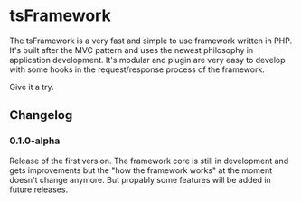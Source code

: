 tsFramework
===========

The tsFramework is a very fast and simple to use framework written in PHP. It's built after the MVC pattern and uses the newest philosophy in application development. It's modular and plugin are very easy to develop with some hooks in the request/response process of the framework.

Give it a try.

Changelog
---------
### 0.1.0-alpha 
Release of the first version. The framework core is still in development and gets improvements but the "how the framework works" at the moment doesn't change anymore. But propably some features will be added in future releases.
